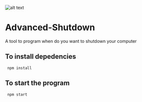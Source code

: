    ![alt text](https://github.com/DylanAumis/Advanced-Shutdown/blob/main/build/icon.ico?raw=true) 
# Advanced-Shutdown

A tool to program when do you want to shutdown your computer

## To install depedencies
```
 npm install
```
## To start the program
```
 npm start
```
